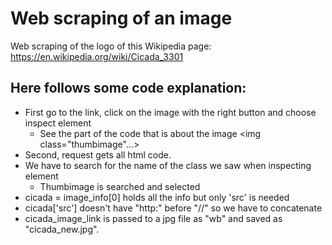 # Web scraping of an image

Web scraping of the logo of this Wikipedia page: https://en.wikipedia.org/wiki/Cicada_3301

## Here follows some code explanation:

- First go to the link, click on the image with the right button and choose inspect element
  - See the part of the code that is about the image <img class="thumbimage"...>
- Second, request gets all html code.
- We have to search for the name of the class we saw when inspecting element
  - Thumbimage is searched and selected
- cicada = image_info[0] holds all the info but only 'src' is needed
- cicada['src'] doesn't have "http:" before "//" so we have to concatenate
- cicada_image_link is passed to a jpg file as "wb" and saved as "cicada_new.jpg".
